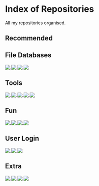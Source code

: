 # Index of Repositories
All my repositories organised.

## Recommended

## File Databases
<a href="https://github.com/KennyOliver/fruit-db-search-engine">
  <img align="center" src="https://github-readme-stats.vercel.app/api/pin/?theme=radical&hide_border=true&username=KennyOliver&repo=fruit-db-search-engine" />
</a>
<a href="https://github.com/KennyOliver/searchable-csv">
  <img align="center" src="https://github-readme-stats.vercel.app/api/pin/?theme=radical&hide_border=true&username=KennyOliver&repo=searchable-csv" />
</a>
<a href="https://github.com/KennyOliver/bookshop-inventory">
  <img align="center" src="https://github-readme-stats.vercel.app/api/pin/?theme=radical&hide_border=true&username=KennyOliver&repo=bookshop-inventory" />
</a>
<a href="https://github.com/KennyOliver/csv-leaderboard">
  <img align="center" src="https://github-readme-stats.vercel.app/api/pin/?theme=radical&hide_border=true&username=KennyOliver&repo=csv-leaderboard" />
</a>

## Tools
<a href="https://github.com/KennyOliver/basic-calculator">
  <img align="center" src="https://github-readme-stats.vercel.app/api/pin/?theme=radical&hide_border=true&username=KennyOliver&repo=basic-calculator" />
</a>
<a href="https://github.com/KennyOliver/char-unicode-converter">
  <img align="center" src="https://github-readme-stats.vercel.app/api/pin/?theme=radical&hide_border=true&username=KennyOliver&repo=char-unicode-converter" />
</a>
<a href="https://github.com/KennyOliver/file-viewer">
  <img align="center" src="https://github-readme-stats.vercel.app/api/pin/?theme=radical&hide_border=true&username=KennyOliver&repo=file-viewer" />
</a>
<a href="https://github.com/KennyOliver/bubble-binary">
  <img align="center" src="https://github-readme-stats.vercel.app/api/pin/?theme=radical&hide_border=true&username=KennyOliver&repo=bubble-binary" />
</a>
<a href="https://github.com/KennyOliver/merge-sort">
  <img align="center" src="https://github-readme-stats.vercel.app/api/pin/?theme=radical&hide_border=true&username=KennyOliver&repo=merge-sort" />
</a>

## Fun
<a href="https://github.com/KennyOliver/school-spree">
  <img align="center" src="https://github-readme-stats.vercel.app/api/pin/?theme=radical&hide_border=true&username=KennyOliver&repo=school-spree" />
</a>
<a href="https://github.com/KennyOliver/find-the-fish">
  <img align="center" src="https://github-readme-stats.vercel.app/api/pin/?theme=radical&hide_border=true&username=KennyOliver&repo=find-the-fish" />
</a>
<a href="https://github.com/KennyOliver/rock-paper-scissors">
  <img align="center" src="https://github-readme-stats.vercel.app/api/pin/?theme=radical&hide_border=true&username=KennyOliver&repo=rock-paper-scissors" />
</a>
<a href="https://github.com/KennyOliver/compsci-terms-quiz">
  <img align="center" src="https://github-readme-stats.vercel.app/api/pin/?theme=radical&hide_border=true&username=KennyOliver&repo=compsci-terms-quiz" />
</a>

## User Login
<a href="https://github.com/KennyOliver/hash-authentication">
  <img align="center" src="https://github-readme-stats.vercel.app/api/pin/?theme=radical&hide_border=true&username=KennyOliver&repo=hash-authentication" />
</a>
<a href="https://github.com/KennyOliver/user-login">
  <img align="center" src="https://github-readme-stats.vercel.app/api/pin/?theme=radical&hide_border=true&username=KennyOliver&repo=user-login" />
</a>
<a href="https://github.com/KennyOliver/input-sanitation">
  <img align="center" src="https://github-readme-stats.vercel.app/api/pin/?theme=radical&hide_border=true&username=KennyOliver&repo=input-sanitation" />
</a>

## Extra
<a href="https://github.com/KennyOliver/cpp-variables">
  <img align="center" src="https://github-readme-stats.vercel.app/api/pin/?theme=radical&hide_border=true&username=KennyOliver&repo=cpp-variables" />
</a>
<a href="https://github.com/KennyOliver/sum-of-inputs">
  <img align="center" src="https://github-readme-stats.vercel.app/api/pin/?theme=radical&hide_border=true&username=KennyOliver&repo=sum-of-inputs" />
</a>
<a href="https://github.com/KennyOliver/count-to-ten">
  <img align="center" src="https://github-readme-stats.vercel.app/api/pin/?theme=radical&hide_border=true&username=KennyOliver&repo=count-to-ten" />
</a>
<a href="https://github.com/KennyOliver/hello-app">
  <img align="center" src="https://github-readme-stats.vercel.app/api/pin/?theme=radical&hide_border=true&username=KennyOliver&repo=hello-app" />
</a>
